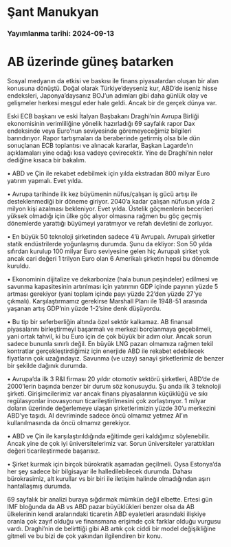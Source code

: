 # Şant Manukyan

### Yayımlanma tarihi: 2024-09-13

# AB üzerinde güneş batarken

Sosyal medyanın da etkisi ve baskısı ile finans piyasalardan oluşan bir alan konusuna dönüştü. Doğal olarak Türkiye’deyseniz kur, ABD’de iseniz hisse endeksleri, Japonya’daysanız BOJ’un adımları gibi daha günlük olay ve gelişmeler herkesi meşgul eder hale geldi. Ancak bir de gerçek dünya var.

Eski ECB başkanı ve eski İtalyan Başbakanı Draghi’nin Avrupa Birliği ekonomisinin verimliliğine yönelik hazırladığı 69 sayfalık rapor Dax endeksinde veya Euro’nun seviyesinde göremeyeceğimiz bilgileri barındırıyor. Rapor tartışmaları da beraberinde getirmiş olsa bile dün sonuçlanan ECB toplantısı ve alınacak kararlar, Başkan Lagarde’ın açıklamaları yine odağı kısa vadeye çevirecektir. Yine de Draghi’nin neler dediğine kısaca bir bakalım.

• ABD ve Çin ile rekabet edebilmek için yılda ekstradan 800 milyar Euro yatırım yapmalı. Evet yılda.

• Avrupa tarihinde ilk kez büyümenin nüfus/çalışan iş gücü artışı ile desteklenmediği bir döneme giriyor. 2040’a kadar çalışan nüfusun yılda 2 milyon kişi azalması bekleniyor. Evet yılda. Üstelik göçmenlerin becerileri yüksek olmadığı için ülke göç alıyor olmasına rağmen bu göç geçmiş dönemlerde yarattığı büyümeyi yaratmıyor ve refah devletini de zorluyor.

• En büyük 50 teknoloji şirketinden sadece 4’ü Avrupalı. Avrupalı şirketler statik endüstrilerde yoğunlaşmış durumda. Şunu da ekliyor: Son 50 yılda sıfırdan kurulup 100 milyar Euro seviyesine gelen hiç Avrupalı şirket yok ancak cari değeri 1 trilyon Euro olan 6 Amerikalı şirketin hepsi bu dönemde kuruldu.

• Ekonominin dijitalize ve dekarbonize (hala bunun peşindeler) edilmesi ve savunma kapasitesinin artırılması için yatırımın GDP içinde payının yüzde 5 artması gerekiyor (yani toplam içinde payı yüzde 22’den yüzde 27’ye çıkmalı). Karşılaştırmamız gerekirse Marshall Planı ile 1948-51 arasında yaşanan artış GDP’nin yüzde 1-2’sine denk düşüyordu.

• Bu tip bir seferberliğin altında özel sektör kalkamaz. AB finansal piyasalarını birleştirmeyi başarmalı ve merkezi borçlanmaya geçebilmeli, yani ortak tahvil, ki bu Euro için de çok büyük bir adım olur. Ancak sorun sadece bununla sınırlı değil. En büyük LNG pazarı olmamıza rağmen tekil kontratlar gerçekleştirdiğimiz için enerjide ABD ile rekabet edebilecek fiyatların çok uzağındayız. Savunma (ve uzay) sanayi şirketlerimiz de benzer bir şekilde dağınık durumda.

• Avrupa’da ilk 3 R&I firması 20 yıldır otomotiv sektörü şirketleri, ABD’de de 2000’lerin başında benzer bir durum söz konusuydu. Şu anda ilk 3 teknoloji şirketi. Girişimcilerimiz var ancak finans piyasalarının küçüklüğü ve sıkı regülasyonlar inovasyonun ticarileştirilmesini çok zorlaştırıyor. 1 milyar doların üzerinde değerlemeye ulaşan şirketlerimizin yüzde 30’u merkezini ABD’ye taşıdı. AI devriminde sadece öncü olmamız yetmez AI’ın kullanılmasında da öncü olmamız gerekiyor.

• ABD ve Çin ile karşılaştırıldığında eğitimde geri kaldığımız söylenebilir. Ancak yine de çok iyi üniversitelerimiz var. Sorun üniversiteler yarattıkları değeri ticarileştirmede başarısız.

• Şirket kurmak için birçok bürokratik aşamadan geçilmeli. Oysa Estonya’da her şey sadece bir bilgisayar ile halledilebilecek durumda. Dahası bürokrasimiz, alt kurullar vs bir biri ile iletişim halinde olmadığından aşırı hantallaşmış durumda.

69 sayfalık bir analizi buraya sığdırmak mümkün değil elbette. Ertesi gün IMF bloğunda da AB vs ABD pazar büyüklükleri benzer olsa da AB ülkelerinin kendi aralarındaki ticaretin ABD eyaletleri arasındaki ilişkiye oranla çok zayıf olduğu ve finansmana erişimde çok farklar olduğu vurgusu vardı. Draghi’nin de belirttiği gibi AB artık çok ciddi bir model değişikliğine gitmeli ve bu bizi de çok yakından ilgilendiren bir konu.

